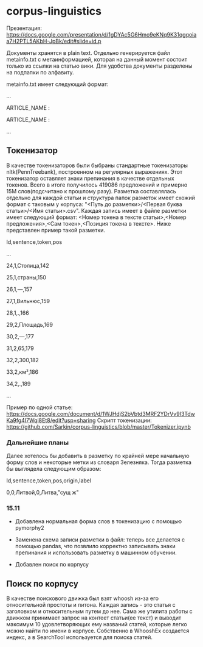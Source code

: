 # corpus-linguistics
Презентация: https://docs.google.com/presentation/d/1gDYAc5G6Hmo9eKNq9K31qgqoiaa7H2PTL5AKbH-JpBk/edit#slide=id.p

Документы хранятся в plain text. Отдельно генерируется файл metainfo.txt с метаинформацией, которая на данный момент состоит только из ссылки на статью вики.
Для удобства документы разделены на подпапки по алфавиту.

metainfo.txt имеет следующий формат:

...

ARTICLE_NAME : <link>

ARTICLE_NAME : <link>

...

## Токенизатор

В качестве токенизаторов были быбраны стандартные токенизаторы nltk(PennTreebank), построенном на регулярных выражениях. Этот токенизатор оставляет знаки препинания в качестве отдельных токенов. Всего в итоге получилось 419086 предложений и примерно 15М слов(подсчитано к прошлому разу). Разметка составлялась отдельно для каждой статьи и структура папок разметок имеет схожий формат с таковым у корпуса: "<Путь до разметки>/<Первая буква статьи>/<Имя статьи>.csv". Каждая запись имеет в файле разметки имеет следующий формат: <Номер токена в тексте статьи>,<Номер предложения>,<Сам токен>,<Позиция токена в тексте>. Ниже представлен пример такой разметки.

Id,sentence,token,pos

...

24,1,Столица,142

25,1,страны,150

26,1,—,157

27,1,Вильнюс,159

28,1,.,166

29,2,Площадь,169

30,2,—,177

31,2,65,179

32,2,300,182

33,2,км²,186

34,2,.,189

...

Пример по одной статье: https://docs.google.com/document/d/1WJHdjS2bVbtd3MRF2YDrVv9I3TdwKa9fg4I7Wqi8Et8/edit?usp=sharing
Скрипт токенизации: https://github.com/Sarkin/corpus-linguistics/blob/master/Tokenizer.ipynb

### Дальнейшие планы
Далее хотелось бы добавить в разметку по крайней мере начальную форму слов и некоторые метки из словаря Зелезняка. Тогда разметка бы выглядела следующим образом:

Id,sentence,token,pos,origin,label

0,0,Литвой,0,Литва,"сущ ж"

### 15.11
- Добавлена нормальная форма слов в токенизацию с помощью pymorphy2

- Заменена схема записи разметки в файл: теперь все делается с помощью pandas, что позвлило корректно записывать знаки препинания и использовать разметку в машинном обучении.

- Добавлен поиск по корпусу

## Поиск по корпусу
В качестве поискового движка был взят whoosh из-за его относительной простоты и питона. Каждая запись - это статья с заголовком и относительным путем до нее. Сама же утилита работы с движком принимает запрос на контеет статьи(ее текст) и выводит максимум 10 удовлетворяющих ему названий статей, которые легко можно найти по имени в корпусе. Собственно в WhooshEx создается индекс, а в SearchTool используется для поиска статей.